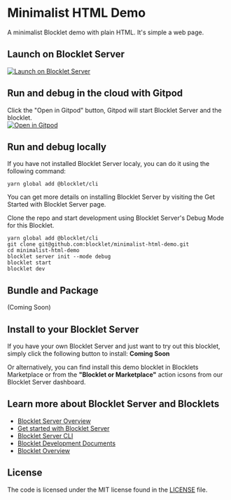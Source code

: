 # Minimalist HTML Demo

A minimalist Blocklet demo with plain HTML. It's simple a web page.

## Launch on Blocklet Server

[![Launch on Blocklet Server](https://assets.arcblock.io/icons/launch_on_blocklet_server.svg)](https://install.arcblock.io/?action=blocklet-install&meta_url=https%3A%2F%2Fgithub.com%2Fblocklet%2Fminimalist-html-demo%2Freleases%2Fdownload%2Fv1.0.16%2Fblocklet.json)

## Run and debug in the cloud with Gitpod

Click the "Open in Gitpod" button, Gitpod will start Blocklet Server and the blocklet.<br>[![Open in Gitpod](https://gitpod.io/button/open-in-gitpod.svg)](https://gitpod.io/#https://github.com/blocklet/minimalist-html-demo)

## Run and debug locally

If you have not installed Blocklet Server localy, you can do it using the following command:

`yarn global add @blocklet/cli`

You can get more details on installing Blocklet Server by visiting the Get Started with Blocklet Server page.

Clone the repo and start development using Blocklet Server's Debug Mode for this Blocklet.

```shell
yarn global add @blocklet/cli
git clone git@github.com:blocklet/minimalist-html-demo.git
cd minimalist-html-demo
blocklet server init --mode debug
blocklet start
blocklet dev
```

## Bundle and Package

(Coming Soon)

## Install to your Blocklet Server

If you have your own Blocklet Server and just want to try out this blocklet, simply click the following button to install: **Coming Soon**

Or alternatively, you can find install this demo blocklet in Blocklets Marketplace or from the **"Blocklet or Marketplace"** action icsons from our Blocklet Server dashboard.

## Learn more about Blocklet Server and Blocklets

- [Blocklet Server Overview](https://docs.arcblock.io/en/abtnode/introduction/abtnode-overview)
- [Get started with Blocklet Server](https://www.arcblock.io/en/get-started)
- [Blocklet Server CLI](https://docs.arcblock.io/en/abtnode/developer/abtnode-cli)
- [Blocklet Development Documents](https://docs.arcblock.io/en/abtnode/developer/blocklet-spec)
- [Blocklet Overview](https://www.arcblock.io/en/blocklet)

## License

The code is licensed under the MIT license found in the
[LICENSE](LICENSE) file.

